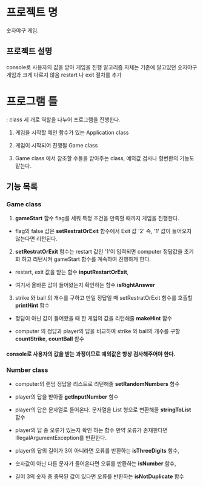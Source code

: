 # 프로젝트 명

숫자야구 게임.

## 프로젝트 설명

console로 사용자의 값을 받아 게임을 진행
알고리즘 자체는 기존에 알고있던 숫자야구 게임과 크게 다르지 않음
restart 나 exit 절차를 추가

# 프로그램 틀

: class 세 개로 역할을 나누어 프로그램을 진행한다.

1. 게임을 시작할 메인 함수가 있는 Application class
 
2. 게임이 시작되어 진행될 Game class
  
3. Game class 에서 참조할 수들을 받아주는 class, 예외값 검사나 형변환의 기능도 맡는다.


## 기능 목록

### Game class

1. **gameStart** 함수 flag를 세워 특정 조건을 만족할 때까지 게임을 진행한다.

- flag의 false 값은 **setRestratOrExit** 함수에서 Exit 값 '2' 즉, '1' 값이 들어오지 않는다면 리턴된다.


2. **setRestratOrExit** 함수는 restart 값인 '1'이 입력되면 computer 정답값을 초기화 하고 리턴시켜 gameStart 함수를 계속하여 진행하게 한다.

- restart, exit 값을 받는 함수 **inputRestartOrExit**,
  
- 여기서 올바른 값이 들어왔는지 확인하는 함수 **isRightAnswer**

3. strike 와 ball 의 개수를 구하고 만일 정답일 때 setRestratOrExit 함수를 호출할 **printHint** 함수

- 정답이 아닌 값이 들어왔을 때 한 게임의 값을 리턴해줄 **makeHint** 함수

- computer 의 정답과 player의 답을 비교하여 strike 와 ball의 개수를 구할 **countStrike**, **countBall** 함수

#### console로 사용자의 값을 받는 과정이므로 예외값은 항상 검사해주어야 한다.


### Number class

- computer의 랜덤 정답을 리스트로 리턴해줄 **setRandomNumbers** 함수
  
- player의 답을 받아줄 **getInputNumber** 함수
  
- player의 답은 문자열로 들어온다. 문자열을 List 형으로 변환해줄 **stringToList** 함수
  
- player의 답 중 오류가 있는지 확인 하는 함수 만약 오류가 존재한다면 IllegalArgumentException를 반환한다.
  
- player의 답의 길이가 3이 아니라면 오류를 반환하는 **isThreeDigits** 함수,
  
- 숫자값이 아닌 다른 문자가 들어온다면 오류를 반환하는 **isNumber** 함수,
  
- 길이 3의 숫자 중 중복된 값이 있다면 오류를 반환하는 **isNotDuplicate** 함수







